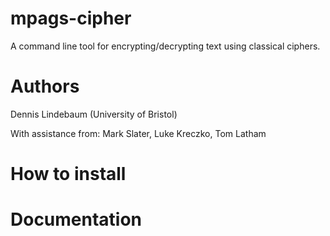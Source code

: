 # mpags-cipher
A command line tool for encrypting/decrypting text using classical ciphers.

# Authors
Dennis Lindebaum (University of Bristol)

With assistance from:
Mark Slater, Luke Kreczko, Tom Latham

# How to install

# Documentation
